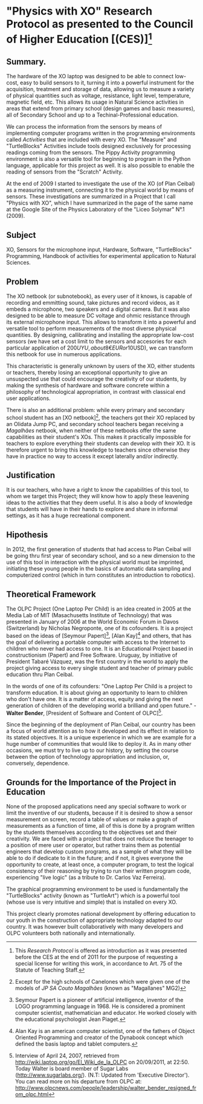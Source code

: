 # "Physics with XO" Research Protocol as presented to the Council of Higher Education [(CES)][^1]

[^1]: This *Research Protocol* is offered as introduction as it was presented before the CES at the end of 2011 for the purpose of requesting a special license for writing this work, in accordance to Art. 75 of the Statute of Teaching Staff.

## Summary.

The hardware of the XO laptop was designed to be able to connect low-cost, easy to build sensors to it, turning it into a powerful instrument for the acquisition, treatment and storage of data, allowing us to measure a variety of physical quantities such as voltage, resistance, light level, temperature, magnetic field, etc. This allows its usage in Natural Science activities in areas that extend from primary school (design games and basic measures), all of Secondary School and up to a Techinal-Professional education.

We can process the information from the sensors by means of implementing computer programs written in the programming environments called *Activities* that are included with every XO. The "Measure" and "TurtleBlocks" Activities include tools designed exclusively for processing readings coming from the sensors. The Pippy Activity programming environment is also a versatile tool for beginning to program in the Python language, applicable for this project as well. It is also possible to enable the reading of sensors from the "Scratch" Activity.

At the end of 2009 I started to investigate the use of the XO (of Plan Ceibal) as a measuring instrument, connecting it to the physical world by means of sensors. These investigations are summarized in a Project that I call "Physics with XO", which I have summarized in the page of the same name at the Google Site of the Physics Laboratory of the "Liceo Solymar" N°.1 (2009).

## Subject

XO, Sensors for the microphone input, Hardware, Software, "TurtleBlocks" Programming, Handbook of activities for experimental application to Natural Sciences.

## Problem

The XO netbook (or subnotebook), as every user of it knows, is capable of recording and emmitting sound, take pictures and record videos, as it embeds a microphone, two speakers and a digital camera. But it was also designed to be able to measure DC voltage and ohmic resistance through its external microphone input. This allows to transform it into a powerful and versatile tool to perform measurements of the most diverse physical quantities. By designing, callibrating and installing the appropriate low-cost sensors (we have set a cost limit to the sensors and accesories for each particular application of 200$UYU, about 8€EUR or 10$USD), we can transform this netbook for use in numerous applications.

This characteristic is generally unknown by users of the XO, either students or teachers, thereby losing an exceptional opportunity to give an unsuspected use that could encourage the creativity of our students, by making the synthesis of hardware and software concrete within a philosophy of technological appropriation, in contrast with classical end user applications.

There is also an additional problem: while every primary and secondary school student has an [XO netbook][^2], the teachers got their XO replaced by an Olidata Jump PC, and secondary school teachers began receiving a *Magalhães* netbook, when neither of these netbooks offer the same capabilities as their student's XOs. This makes it practically impossible for teachers to explore everything their students can develop with their XO. It is therefore urgent to bring this knowledge to teachers since otherwise they have in practice no way to access it except laterally and/or indirectly.

[^2]: Except for the high schools of Canelones which were given one of the models of *JP SA Couto Magalhães* (known as "Magallanes" MG2)

## Justification

It is our teachers, who have a right to know the capabilities of this tool, to whom we target this Project; they will know how to apply these leavening ideas to the activities that they deem useful. It is also a body of knowledge that students will have in their hands to explore and share in informal settings, as it has a huge recreational component.

## Hipothesis

In 2012, the first generation of students that had access to Plan Ceibal will be going thru first year of secondary school, and so a new dimension to the use of this tool in interaction with the physical world must be imprinted, initiating these young people in the basics of automatic data sampling and computerized control (which in turn constitutes an introduction to robotics).

## Theoretical Framework

The OLPC Project (One Laptop Per Child) is an idea created in 2005 at the Media Lab of MIT (Masachusetts Institute of Technology) that was presented in January of 2006 at the World Economic Forum in Davos (Switzerland) by Nicholas Negroponte, one of its cofounders. It is a project based on the ideas of [Seymour Papert][^3], [Alan Kay][^4] and others, that has the goal of delivering a portable computer with access to the Internet to children who never had access to one. It is an Educational Project based in constructionism (Papert) and Free Software. Uruguay, by initiative of President Tabaré Vázquez, was the first country in the world to apply the project giving access to every single student and teacher of primary public education thru Plan Ceibal.

In the words of one of its cofounders: "One Laptop Per Child is a project to transform education. It is about giving an opportunity to learn to children who don't have one. It is a matter of access, equity and giving the next generation of children of the developing world a brilliand and open future." - **Walter Bender**, [President of Software and Content of OLPC][^5].

Since the beginning of the deployment of Plan Ceibal, our country has been a focus of world attention as to how it developed and its effect in relation to its stated objectives. It is a unique experience in which we are example for a huge number of communities that would like to deploy it. As in many other occasions, we must try to live up to our history, by setting the course between the option of technology appropriation and inclusion, or, conversely, dependence.

## Grounds for the Importance of the Project in Education

None of the proposed applications need any special software to work or limit the inventive of our students, because if it is desired to show a sensor measurement on screen, record a table of values or make a graph of measurements as a function of time, all of this is done by a program written by the students themselves according to the objectives set and their creativity. We are faced with a project that does not reduce the teenager to a position of mere user or operator, but rather trains them as potential engineers that develop custom programs, as a sample of what they will be able to do if dedicate to it in the future; and if not, it gives everyone the opportunity to create, at least once, a computer program, to test the logical consistency of their reasoning by trying to run their written program code, experiencing "live logic" (as a tribute to Dr. Carlos Vaz Ferreira).

The graphical programming environment to be used is fundamentally the "TurtleBlocks" activity (known as "TurtleArt") which is a powerful tool (whose use is very intuitive and simple) that is installed on every XO.

This project clearly promotes national development by offering education to our youth in the construction of appropriate technology adapted to our country. It was however built collaboratively with many developers and OLPC volunteers both nationally and internationally.

[^3]: Seymour Papert is a pioneer of artificial intelligence, inventor of the LOGO programming language in 1968. He is considered a prominent computer scientist, mathematician and educator. He worked closely with the educational psychologist Jean Piaget.
[^4]: Alan Kay is an american computer scientist, one of the fathers of Object Oriented Programming and creator of the Dynabook concept which defined the basis laptop and tablet computers.
[^5]:  Interview of April 24, 2007, retrieved from http://wiki.laptop.org/go/El_Wiki_de_la_OLPC on 20/09/2011, at 22:50. Today Walter is board member of Sugar Labs (http://www.sugarlabs.org/). (N.T: Updated from 'Executive Director'). You can read more on his departure from OLPC at: http://www.olpcnews.com/people/leadership/walter_bender_resigned_from_olpc.html

